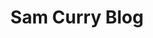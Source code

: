 ---
title: Sam Curry Blog
description: Web Application Security Researcher
url: https://samcurry.net/blog/
image:
    # url: '/assets/images/cafe.png'
    # alt: 'Cafe'
tags: ['blog', 'web']
pubDate: 2023-11-10
draft: false
---